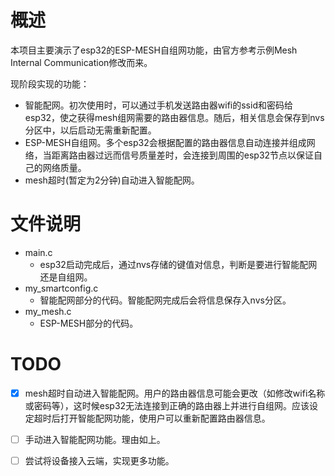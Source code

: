 # 概述

本项目主要演示了esp32的ESP-MESH自组网功能，由官方参考示例Mesh Internal Communication修改而来。

现阶段实现的功能：

- 智能配网。初次使用时，可以通过手机发送路由器wifi的ssid和密码给esp32，使之获得mesh组网需要的路由器信息。随后，相关信息会保存到nvs分区中，以后启动无需重新配置。
- ESP-MESH自组网。多个esp32会根据配置的路由器信息自动连接并组成网络，当距离路由器过远而信号质量差时，会连接到周围的esp32节点以保证自己的网络质量。
- mesh超时(暂定为2分钟)自动进入智能配网。


# 文件说明

- main.c
  - esp32启动完成后，通过nvs存储的键值对信息，判断是要进行智能配网还是自组网。
- my_smartconfig.c
  - 智能配网部分的代码。智能配网完成后会将信息保存入nvs分区。
- my_mesh.c
  - ESP-MESH部分的代码。

# TODO

- [x] mesh超时自动进入智能配网。用户的路由器信息可能会更改（如修改wifi名称或密码等），这时候esp32无法连接到正确的路由器上并进行自组网。应该设定超时后打开智能配网功能，使用户可以重新配置路由器信息。
- [ ] 手动进入智能配网功能。理由如上。
- [ ] 尝试将设备接入云端，实现更多功能。

